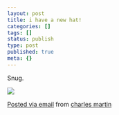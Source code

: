 ```yaml
---
layout: post
title: i have a new hat!
categories: []
tags: []
status: publish
type: post
published: true
meta: {}
---
```


<!-- Double post? posterous version -->

Snug. 

![]({{site.baseurl}}/assets/posterous/charlesmartin/12/20101215-newhat.jpg)

[Posted via email](http://posterous.com)  from 
[charles martin](http://charlesmartin.posterous.com/i-have-a-new-hat)
